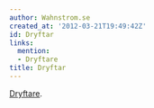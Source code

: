 ```yaml
---
author: Wahnstrom.se
created_at: '2012-03-21T19:49:42Z'
id: Dryftar
links:
  mention:
  - Dryftare
title: Dryftar
---
```


[Dryftare].

  [Dryftare]: Dryftare